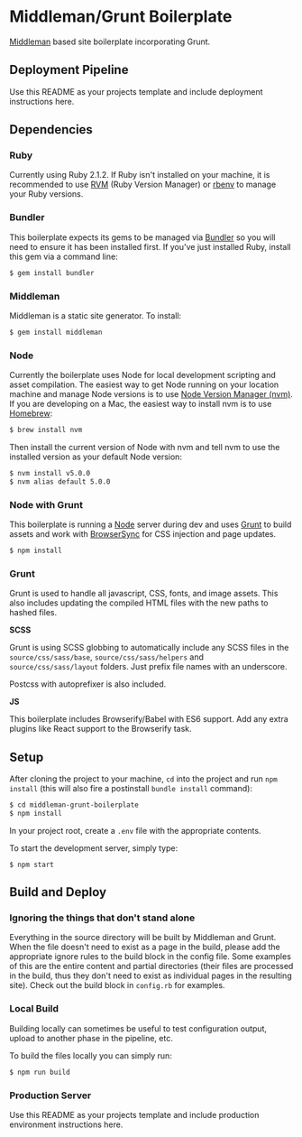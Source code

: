 # Middleman/Grunt Boilerplate

[Middleman](https://middlemanapp.com/) based site boilerplate incorporating Grunt.

## Deployment Pipeline

Use this README as your projects template and include deployment instructions here.

## Dependencies

### Ruby

Currently using Ruby 2.1.2. If Ruby isn't installed on your machine, it is recommended to use [RVM](http://rvm.io/rvm/install) (Ruby Version Manager) or [rbenv](https://github.com/rbenv/rbenv) to manage your Ruby versions.

### Bundler

This boilerplate expects its gems to be managed via [Bundler](http://bundler.io/) so you will need to ensure it has been installed first. If you've just installed Ruby, install this gem via a command line:

```bash
$ gem install bundler
```

### Middleman

Middleman is a static site generator. To install:

```bash
$ gem install middleman
```

### Node

Currently the boilerplate uses Node for local development scripting and asset compilation. The easiest way to get Node running on your location machine and manage Node versions is to use [Node Version Manager (nvm)](https://github.com/creationix/nvm). If you are developing on a Mac, the easiest way to install nvm is to use [Homebrew](http://brew.sh/):

```bash
$ brew install nvm
```

Then install the current version of Node with nvm and tell nvm to use the installed version as your default Node version:

```bash
$ nvm install v5.0.0
$ nvm alias default 5.0.0
```

### Node with Grunt

This boilerplate is running a [Node](https://nodejs.org/) server during dev and uses [Grunt](http://gruntjs.com/) to build assets and work with [BrowserSync](http://browsersync.io/) for CSS injection and page updates.

```bash
$ npm install
```

### Grunt

Grunt is used to handle all javascript, CSS, fonts, and image assets. This also includes updating the compiled HTML files with the new paths to hashed files.

**SCSS**

Grunt is using SCSS globbing to automatically include any SCSS files in the `source/css/sass/base`, `source/css/sass/helpers` and `source/css/sass/layout` folders. Just prefix file names with an underscore.

Postcss with autoprefixer is also included.

**JS**

This boilerplate includes Browserify/Babel with ES6 support. Add any extra plugins like React support to the Browserify task.

## Setup

After cloning the project to your machine, `cd` into the project and run `npm install` (this will also fire a postinstall `bundle install` command):

```bash
$ cd middleman-grunt-boilerplate
$ npm install
```

In your project root, create a `.env` file with the appropriate contents.

To start the development server, simply type:

```
$ npm start
```

## Build and Deploy

### Ignoring the things that don't stand alone

Everything in the source directory will be built by Middleman and Grunt. When the file doesn't need to exist as a page in the build, please add the appropriate ignore rules to the build block in the config file. Some examples of this are the entire content and partial directories (their files are processed in the build, thus they don't need to exist as individual pages in the resulting site). Check out the build block in `config.rb` for examples.

### Local Build

Building locally can sometimes be useful to test configuration output, upload to another phase in the pipeline, etc.

To build the files locally you can simply run:

```bash
$ npm run build
```

### Production Server

Use this README as your projects template and include production environment instructions here.
